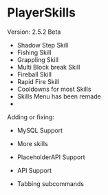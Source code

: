 # PlayerSkills

Version: 2.5.2 Beta

- Shadow Step Skill
- Fishing Skill
- Grappling Skill
- Multi Block break Skill
- Fireball Skill
- Rapid Fire Skill
- Cooldowns for most Skills 
- Skills Menu has been remade
- 
Adding or fixing:

- MySQL Support

- More skills

- PlaceholderAPI Support

- API Support

- Tabbing subcommands
